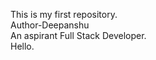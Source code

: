 This is my first repository.
<br>
Author-Deepanshu
<br>
An aspirant Full Stack Developer.
<br>
Hello.

